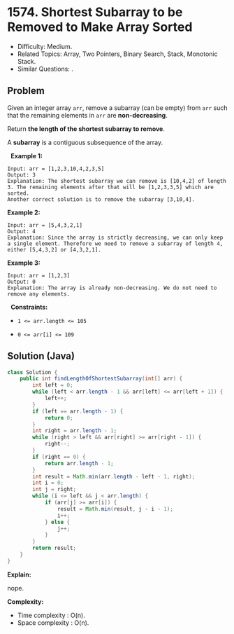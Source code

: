 # 1574. Shortest Subarray to be Removed to Make Array Sorted

- Difficulty: Medium.
- Related Topics: Array, Two Pointers, Binary Search, Stack, Monotonic Stack.
- Similar Questions: .

## Problem

Given an integer array ```arr```, remove a subarray (can be empty) from ```arr``` such that the remaining elements in ```arr``` are **non-decreasing**.

Return **the length of the shortest subarray to remove**.

A **subarray** is a contiguous subsequence of the array.

 
**Example 1:**

```
Input: arr = [1,2,3,10,4,2,3,5]
Output: 3
Explanation: The shortest subarray we can remove is [10,4,2] of length 3. The remaining elements after that will be [1,2,3,3,5] which are sorted.
Another correct solution is to remove the subarray [3,10,4].
```

**Example 2:**

```
Input: arr = [5,4,3,2,1]
Output: 4
Explanation: Since the array is strictly decreasing, we can only keep a single element. Therefore we need to remove a subarray of length 4, either [5,4,3,2] or [4,3,2,1].
```

**Example 3:**

```
Input: arr = [1,2,3]
Output: 0
Explanation: The array is already non-decreasing. We do not need to remove any elements.
```

 
**Constraints:**


	
- ```1 <= arr.length <= 105```
	
- ```0 <= arr[i] <= 109```



## Solution (Java)

```java
class Solution {
    public int findLengthOfShortestSubarray(int[] arr) {
        int left = 0;
        while (left < arr.length - 1 && arr[left] <= arr[left + 1]) {
            left++;
        }
        if (left == arr.length - 1) {
            return 0;
        }
        int right = arr.length - 1;
        while (right > left && arr[right] >= arr[right - 1]) {
            right--;
        }
        if (right == 0) {
            return arr.length - 1;
        }
        int result = Math.min(arr.length - left - 1, right);
        int i = 0;
        int j = right;
        while (i <= left && j < arr.length) {
            if (arr[j] >= arr[i]) {
                result = Math.min(result, j - i - 1);
                i++;
            } else {
                j++;
            }
        }
        return result;
    }
}
```

**Explain:**

nope.

**Complexity:**

* Time complexity : O(n).
* Space complexity : O(n).
